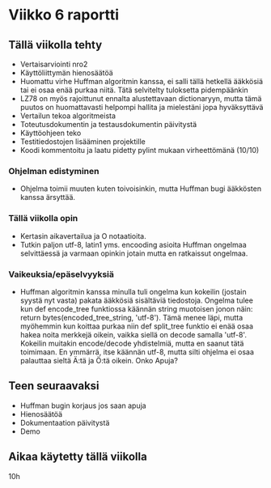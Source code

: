 # Viikko 6 raportti

## Tällä viikolla tehty
- Vertaisarviointi nro2
- Käyttöliittymän hienosäätöä
- Huomattu virhe Huffman algoritmin kanssa, ei salli tällä hetkellä ääkkösiä tai ei osaa enää purkaa niitä. Tätä selvitelty tuloksetta pidempäänkin
- LZ78 on myös rajoittunut ennalta alustettavaan dictionaryyn, mutta tämä puutos on huomattavasti helpompi hallita ja mielestäni jopa hyväksyttävä
- Vertailun tekoa algoritmeista
- Toteutusdokumentin ja testausdokumentin päivitystä
- Käyttöohjeen teko
- Testitiedostojen lisääminen projektille
- Koodi kommentoitu ja laatu pidetty pylint mukaan virheettömänä (10/10)

### Ohjelman edistyminen
- Ohjelma toimii muuten kuten toivoisinkin, mutta Huffman bugi ääkkösten kanssa ärsyttää.

### Tällä viikolla opin
- Kertasin aikavertailua ja O notaatioita.
- Tutkin paljon utf-8, latin1 yms. encooding asioita Huffman ongelmaa selvittäessä ja varmaan opinkin jotain mutta en ratkaissut ongelmaa.

### Vaikeuksia/epäselvyyksiä
- Huffman algoritmin kanssa minulla tuli ongelma kun kokeilin (jostain syystä nyt vasta) pakata ääkkösiä sisältäviä tiedostoja. Ongelma tulee kun def encode_tree funktiossa käännän string muotoisen jonon näin: return bytes(encoded_tree_string, 'utf-8'). Tämä menee läpi, mutta myöhemmin kun koittaa purkaa niin def split_tree funktio ei enää osaa hakea noita merkkejä oikein, vaikka siellä on decode samalla 'utf-8'. Kokeilin muitakin encode/decode yhdistelmiä, mutta en saanut tätä toimimaan. En ymmärrä, itse käännän utf-8, mutta silti ohjelma ei osaa palauttaa sieltä Ä:tä ja Ö:tä oikein. Onko Apuja?

## Teen seuraavaksi
- Huffman bugin korjaus jos saan apuja
- Hienosäätöä
- Dokumentaation päivitystä
- Demo

## Aikaa käytetty tällä viikolla

10h